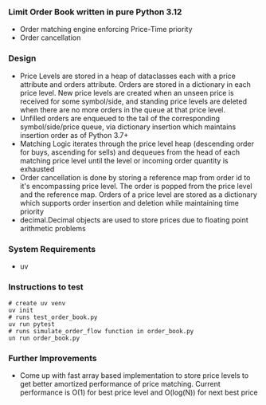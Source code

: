 ### Limit Order Book written in pure Python 3.12

- Order matching engine enforcing Price-Time priority
- Order cancellation

### Design
- Price Levels are stored in a heap of dataclasses each with a price attribute and orders attribute. Orders are stored in a dictionary in each price level. New price levels are created when an unseen price is received for some symbol/side, and standing price levels are deleted when there are no more orders in the queue at that price level.
- Unfilled orders are enqueued to the tail of the corresponding symbol/side/price queue, via dictionary insertion which maintains insertion order as of Python 3.7+
- Matching Logic iterates through the price level heap (descending order for buys, ascending for sells) and dequeues from the head of each matching price level until the level or incoming order quantity is exhausted
- Order cancellation is done by storing a reference map from order id to it's encompassing price level. The order is popped from the price level and the reference map. Orders of a price level are stored as a dictionary which supports order insertion and deletion while maintaining time priority
- decimal.Decimal objects are used to store prices due to floating point arithmetic problems

### System Requirements
- uv
### Instructions to test
```
# create uv venv
uv init
# runs test_order_book.py
uv run pytest
# runs simulate_order_flow function in order_book.py
un run order_book.py
```

### Further Improvements
- Come up with fast array based implementation to store price levels to get better amortized performance of price matching. Current performance is O(1) for best price level and O(log(N)) for next best price